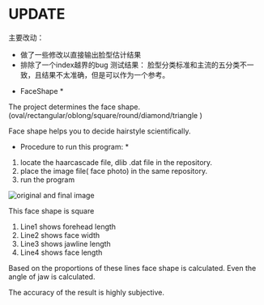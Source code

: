 # UPDATE
主要改动：
- 做了一些修改以直接输出脸型估计结果
- 排除了一个index越界的bug
测试结果：
脸型分类标准和主流的五分类不一致，且结果不太准确，但是可以作为一个参考。

* FaceShape *

The project determines the face shape. (oval/rectangular/oblong/square/round/diamond/triangle )

Face shape helps you to decide hairstyle scientifically.

* Procedure to run this program: *
1. locate the haarcascade file, dlib .dat file in the repository.
2. place the image file( face photo) in the same repository.
3. run the program


![original and final image](https://github.com/rajendra7406/FaceShape/blob/master/results.png)

This face shape is square 

1. Line1 shows forehead length
2. Line2 shows face width
3. Line3 shows jawline length
4. Line4 shows face length

Based on the proportions of these lines face shape is calculated.
Even the angle of jaw is calculated. 

The accuracy of the result is highly subjective.
